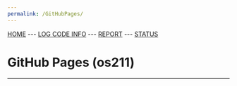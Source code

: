 ```yaml
---
permalink: /GitHubPages/
---
```

[HOME](../) ---
[LOG CODE INFO](https://osp4diss.vlsm.org/ETC/logCodes.txt) ---
[REPORT](../REPORT/) ---
[STATUS](../STATUS/) 

# GitHub Pages (os211)
<hr>
